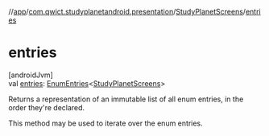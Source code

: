 //[app](../../../index.md)/[com.qwict.studyplanetandroid.presentation](../index.md)/[StudyPlanetScreens](index.md)/[entries](entries.md)

# entries

[androidJvm]\
val [entries](entries.md): [EnumEntries](https://kotlinlang.org/api/latest/jvm/stdlib/kotlin.enums/-enum-entries/index.html)&lt;[StudyPlanetScreens](index.md)&gt;

Returns a representation of an immutable list of all enum entries, in the order they're declared.

This method may be used to iterate over the enum entries.
